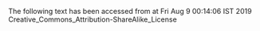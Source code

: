 The following text has been accessed from at Fri Aug 9 00:14:06 IST 2019
Creative_Commons_Attribution-ShareAlike_License
